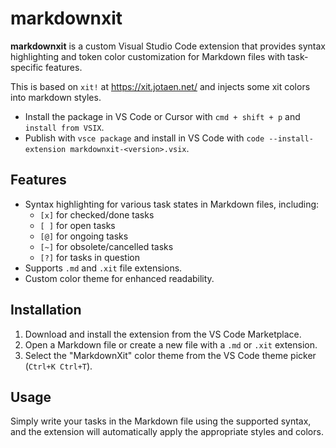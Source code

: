 # markdownxit

**markdownxit** is a custom Visual Studio Code extension that provides syntax highlighting and token color customization for Markdown files with task-specific features.

This is based on `xit!` at https://xit.jotaen.net/ and injects some xit colors into markdown styles.

- Install the package in VS Code or Cursor with `cmd + shift + p` and `install from VSIX`.
- Publish with `vsce package` and install in VS Code with `code --install-extension markdownxit-<version>.vsix`.



## Features

- Syntax highlighting for various task states in Markdown files, including:
  - `[x]` for checked/done tasks
  - `[ ]` for open tasks
  - `[@]` for ongoing tasks
  - `[~]` for obsolete/cancelled tasks
  - `[?]` for tasks in question
- Supports `.md` and `.xit` file extensions.
- Custom color theme for enhanced readability.

## Installation

1. Download and install the extension from the VS Code Marketplace.
2. Open a Markdown file or create a new file with a `.md` or `.xit` extension.
3. Select the "MarkdownXit" color theme from the VS Code theme picker (`Ctrl+K Ctrl+T`).

## Usage

Simply write your tasks in the Markdown file using the supported syntax, and the extension will automatically apply the appropriate styles and colors.
